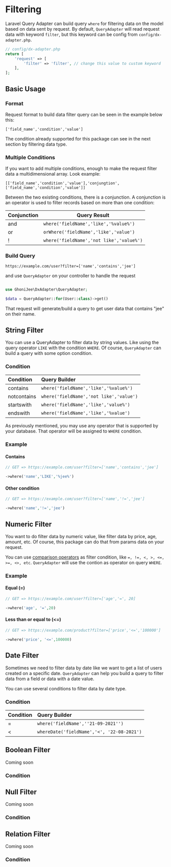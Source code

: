 # Filtering

Laravel Query Adapter can build query `where` for filtering data on the model based on data sent by request. By default, `QueryAdapter` will read request data with keyword `filter`, but this keyword can be config from `config/dx-adapter.php`.

```php
// config/dx-adapter.php
return [
    'request' => [
        'filter' => 'filter', // change this value to custom keyword
    ],
];
```

## Basic Usage

### Format

Request format to build data filter query can be seen in the example below this:
```
['field_name','condition','value']
```
The condition already supported for this package can see in the next section by filtering data type.

### Multiple Conditions

If you want to add multiple conditions, enough to make the request filter data a multidimensional array. Look example:
```
[['field_name','condition','value'],'conjungtion',['field_name','condition','value']]
```

Between the two existing conditions, there is a conjunction. A conjunction is an operator is used to filter records based on more than one condition:

| Conjunction | Query Result |
|--|--|
| and | `where('fieldName','like','%value%')` |
| or | `orWhere('fieldName','like','value')` |
| ! | `where('fieldName','not like','value%')` |

### Build Query

``` link
https://example.com/user?filter=['name','contains','jee']
```
and use `QueryAdapter` on your controller to handle the request
```php

use GhoniJee\DxAdapter\QueryAdapter;

$data = QueryAdapter::for(User::class)->get()

```
That request will generate/build a query to get user data that contains "jee" on their name.


## String Filter

You can use a QueryAdapter to filter data by string values. Like using the query operator `LIKE` with the condition `WHERE`. Of course, `QueryAdapter` can build a query with some option condition.

### Condition

| Condition | Query Builder |
:--|:--|
| contains | `where('fieldName','like','%value%')` |
| notcontains | `where('fieldName','not like','value')`|
| startswith | `where('fieldName','like','value%')` |
| endswith | `where('fieldName','like','%value')` |

As previously mentioned, you may use any operator that is supported by your database. That operator will be assigned to `WHERE` condition.

### Example

#### Contains

``` php
// GET => https://example.com/user?filter=['name','contains','jee']

->where('name','LIKE','%jee%')
```

#### Other condition

``` php
// GET => https://example.com/user?filter=['name','!=','jee']

->where('name','!=','jee')
```


## Numeric Filter

You want to do filter data by numeric value, like filter data by price, age, amount, etc. Of course, this package can do that from params data on your request.

You can use [comparison operators](https://www.w3schools.com/sql/sql_operators.asp) as filter condition, like `=, !=, <, >, <=, >=, <>, etc`. `QueryAdapter` will use the contion as operator on query `WHERE`. 

### Example

#### Equal (=)

``` php
// GET => https://example.com/user?filter=['age','=', 20]

->where('age', '=',20)
```

#### Less than or equal to (<=)

``` php
// GET => https://example.com/product?filter=['price','<=','100000']

->where('price', '<=',100000)
```

## Date Filter

Sometimes we need to filter data by date like we want to get a list of users created on a specific date. `QueryAdapter` can help you build a query to filter data from a field or data with a date value.

You can use several conditions to filter data by date type.

### Condition

| Condition | Query Builder |
:--|:--|
| = | `where('fieldName',''21-09-2021'')` |
| < | `whereDate('fieldName','<', '22-08-2021')`|

## Boolean Filter

Coming soon

### Condition

## Null Filter

Coming soon

### Condition

## Relation Filter

Coming soon

### Condition